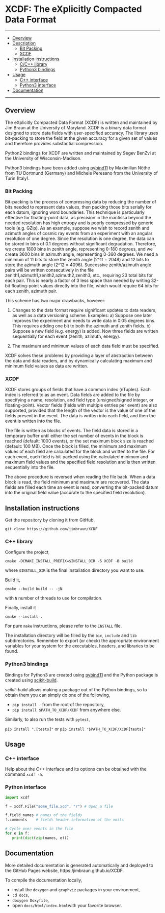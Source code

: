 # XCDF: The eXplicitly Compacted Data Format
--------------------------------------------------------------------------------

- [Overview](#Overview)
- [Description](#Description)
  - [Bit Packing](#Bit-Packing)
  - [XCDF](#XCDF)
- [Installation instructions](#Installation-instructions)
  - [C/C++ library](#C/C++-library)
  - [Python3 bindings](#Python3-bindings)
- [Usage](#Usage)
  - [C++ interface](#C++-interface)
  - [Python3 interface](#Python3-interface)
- [Documentation](#Documentation)

--------------------------------------------------------------------------------

## Overview

  The eXplicitly Compacted Data Format (XCDF) is written and maintained by Jim
  Braun at the University of Maryland.  XCDF is a binary data format designed
  to store data fields with user-specified accuracy.  The library uses
  bit-packing to store the field at the given accuracy for a given set of
  values and therefore provides substantial compression.

  Python2 bindings for XCDF are written and maintained by Segev BenZvi at the
  University of Wisconsin-Madison.

  Python3 bindings have been added using [pybind11](https://pybind11.readthedocs.io/en/stable/) by Maximilian Nöthe from TU Dortmund (Germany) and Michele Peresano from the University of Turin (Italy).

### Bit Packing

Bit-packing is the process of compressing data by reducing the number of bits
needed to represent data values, then packing those bits serially for each
datum, ignoring word boundaries. This technique is particularly effective for
floating-point data, as precision in the mantissa beyond the needed
resolution has high entropy and is poorly compressed by generic tools (e.g.
GZip). As an example, suppose we wish to record zenith and azimuth angles of
cosmic ray events from an experiment with an angular resolution of one
degree. Since the resolution is one degree, the data can be stored in bins of
0.1 degrees without significant degradation. Therefore, we create 1800 bins in
zenith angle, representing 0-180 degrees, and we create 3600 bins in azimuth
angle, representing 0-360 degrees. We need a minimum of 11 bits to store
the zenith angle (2^11 = 2048) and 12 bits to store the azimuth angle (2^12 = 4096).
Successive zenith/azimuth angle pairs will be written consecutively in the
file zenith1,azimuth1,zenith2,azimuth2,zenith3, etc., requiring 23 total bits
for each pair. This is nearly a factor of 3 less space than needed by writing
32-bit floating-point values directly into the file, which would require 64
bits for each zenith, azimuth pair.

This scheme has two major drawbacks, however:

1. Changes to the data format require significant updates to data readers, as
    well as a data versioning scheme. Examples:
  a) Suppose one later improves the experiment and needs to write data in
      0.05 degrees bins. This requires adding one bit to both the azimuth and
      zenith fields.
  b) Suppose a new field (e.g. energy) is added. Now three fields are written
      sequentially for each event (zenith, azimuth, energy).

2. The maximum and minimum values of each data field must be specified.

XCDF solves these problems by providing a layer of abstraction between the
data and data readers, and by dynamically calculating maximum and minimum
field values as data are written.

### XCDF

XCDF stores groups of fields that have a common index (nTuples). Each index
is referred to as an event. Data fields are added to the file by specifying a
name, resolution, and field type (unsigned/signed integer, or
floating-point). Vector fields (fields with multiple entries per event) are
also supported, provided that the length of the vector is the value of one of
the fields present in the event. The data is written into each field, and
then the event is written into the file.

The file is written as blocks of events. The field data is stored in a
temporary buffer until either the set number of events in the block is
reached (default: 1000 events), or the set maximum block size is reached
(default: 100 MB). Once the block is filled, the minimum and maximum values
of each field are calculated for the block and written to the file. For each
event, each field is bit-packed using the calculated minimum and maximum
field values and the specified field resolution and is then written
sequentially into the file.

The above procedure is reversed when reading the file back. When a data block
is read, the field minimum and maximum are recovered. The data fields are
filled each time an event is read, converting the bit-packed datum into the
original field value (accurate to the specified field resolution).

## Installation instructions

Get the repository by cloning it from GitHub,

``git clone https://github.com/jimbraun/XCDF``

### C++ library

Configure the project,

``cmake -DCMAKE_INSTALL_PREFIX=$INSTALL_DIR -S XCDF -B build``

where ``$INSTALL_DIR`` is the final installation directory you want to use.

Build it,

``cmake --build build -- -jN``

with ``N`` number of threads to use for compilation.

Finally, install it

``cmake --install .``

For pure ``make`` instructions, please refer to the ``INSTALL`` file.

The installation directory will be filled by the ``bin``, ``include`` and ``lib`` subdirectories.
Remember to export (or check) the appropriate environment variables for your system for the executables, headers, and libraries to be found.

### Python3 bindings

Bindings for Python3 are created using [pybind11](https://pybind11.readthedocs.io/en/stable/)
and the Python package is created using [scikit-build](https://scikit-build.readthedocs.io/en/latest/index.html).

*scikit-build* allows making a package out of the Python bindings,
so to obtain them you can simply do one of the following,

- ``pip install .`` from the root of the repository,
- ``pip install $PATH_TO_XCDF/XCDF`` from anywhere else.

Similarly, to also run the tests with `pytest`,

``pip install ".[tests]"`` or ``pip install "$PATH_TO_XCDF/XCDF[tests]"``

## Usage

### C++ interface

Help about the C++ interface and its options can be obtained with the command ``xcdf -h``.

### Python interface

```python
import xcdf

f = xcdf.File("some_file.xcd", "r") # Open a file

f.field_names # names of the fields
f.comments    # fields header information of the units

# Cycle over events in the file
for e in f:
   print(dict(zip(names, e)))
```

## Documentation

More detailed documentation is generated automatically and deployed to the GitHub Pages website,
https:/jimbraun.github.io/XCDF.

To compile the documentation locally,

- install the ``doxygen`` and ``graphviz`` packages in your environment,
- ``cd docs``,
- ``doxygen Doxyfile``,
- open ``docs/html/index.html``with your favorite browser.